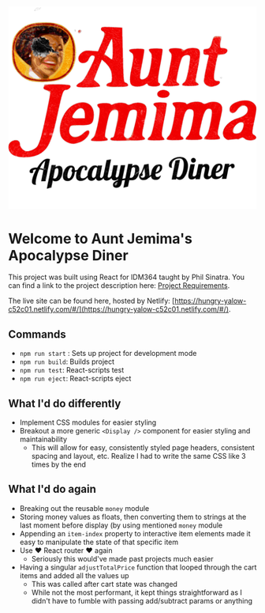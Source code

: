 ![Logo](/public/images/logo.png)
# Welcome to Aunt Jemima's Apocalypse Diner

This project was built using React for IDM364 taught by Phil Sinatra. You can find a link to the project description here: [Project Requirements](https://github.com/philsinatra/IDM364/blob/master/docs/final-project.md).

The live site can be found here, hosted by Netlify: [https://hungry-yalow-c52c01.netlify.com/#/](https://hungry-yalow-c52c01.netlify.com/#/).

## Commands

- `npm run start` : Sets up project for development mode
- `npm run build`: Builds project
- `npm run test`: React-scripts test
- `npm run eject`: React-scripts eject

## What I'd do differently 

- Implement CSS modules for easier styling
- Breakout a more generic `<Display />` component for easier styling and maintainability
	- This will allow for easy, consistently styled page headers, consistent spacing and layout, etc. Realize I had to write the same CSS like 3 times by the end

## What I'd do again
- Breaking out the reusable `money` module
- Storing money values as floats, then converting them to strings at the last moment before display (by using mentioned `money` module
- Appending an `item-index` property to interactive item elements made it easy to manipulate the state of that specific item
- Use :heart: React router :heart: again
	- Seriously this would've made past projects much easier
- Having a singular `adjustTotalPrice` function that looped through the cart items and added all the values up
	- This was called after cart state was changed
	- While not the most performant, it kept things straightforward as I didn't have to fumble with passing add/subtract params or anything